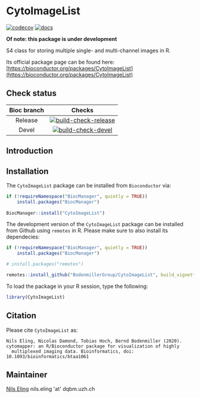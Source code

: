 # CytoImageList

<!-- badges: start -->
[![codecov](https://codecov.io/gh/BodenmillerGroup/CytoImageList/branch/main/graph/badge.svg)](https://codecov.io/gh/BodenmillerGroup/CytoImageList)
[![docs](https://github.com/BodenmillerGroup/CytoImageList/workflows/docs/badge.svg?branch=main)](https://github.com/BodenmillerGroup/CytoImageList/actions?query=workflow%3Adocs)
<!-- badges: end -->

**Of note: this package is under development**

S4 class for storing multiple single- and multi-channel images in R.

Its official package page can be found here: [https://bioconductor.org/packages/CytoImageList](https://bioconductor.org/packages/CytoImageList)

## Check status

| Bioc branch | Checks |
|:-----------:|:------:|
| Release     |[![build-check-release](https://github.com/BodenmillerGroup/CytoImageList/workflows/build-checks-release/badge.svg)](https://github.com/BodenmillerGroup/cytomapper/actions?query=workflow%3Abuild-checks-release)|
| Devel       |[![build-check-devel](https://github.com/BodenmillerGroup/CytoImageList/workflows/build-checks-devel/badge.svg)](https://github.com/BodenmillerGroup/cytomapper/actions?query=workflow%3Abuild-checks-devel)|


## Introduction


## Installation

The `CytoImageList` package can be installed from `Bioconductor` via:

```r
if (!requireNamespace("BiocManager", quietly = TRUE))
    install.packages("BiocManager")
    
BiocManager::install("CytoImageList")
```

The development version of the `CytoImageList` package can be installed from Github using `remotes` in R.
Please make sure to also install its dependecies:

```r
if (!requireNamespace("BiocManager", quietly = TRUE))
    install.packages("BiocManager")

# install.packages("remotes")

remotes::install_github("BodenmillerGroup/CytoImageList", build_vignettes = TRUE, dependencies = TRUE)
```

To load the package in your R session, type the following:

```r
library(CytoImageList)
```


## Citation

Please cite `CytoImageList` as:

```
Nils Eling, Nicolas Damond, Tobias Hoch, Bernd Bodenmiller (2020). cytomapper: an R/Bioconductor package for visualization of highly
  multiplexed imaging data. Bioinformatics, doi: 10.1093/bioinformatics/btaa1061
```

## Maintainer

[Nils Eling](https://github.com/nilseling) nils.eling 'at' dqbm.uzh.ch




